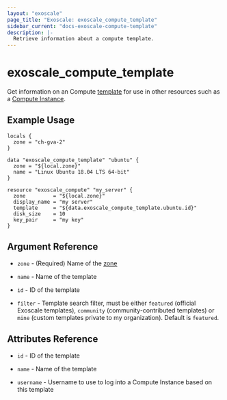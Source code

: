 ```yaml
---
layout: "exoscale"
page_title: "Exoscale: exoscale_compute_template"
sidebar_current: "docs-exoscale-compute-template"
description: |-
  Retrieve information about a compute template.
---
```


# exoscale_compute_template

Get information on an Compute [template](https://www.exoscale.com/templates/)
for use in other resources such as a [Compute Instance](../r/compute.html).

## Example Usage

```hcl
locals {
  zone = "ch-gva-2"
}

data "exoscale_compute_template" "ubuntu" {
  zone = "${local.zone}"
  name = "Linux Ubuntu 18.04 LTS 64-bit"
}

resource "exoscale_compute" "my_server" {
  zone         = "${local.zone}"
  display_name = "my server"
  template     = "${data.exoscale_compute_template.ubuntu.id}"
  disk_size    = 10
  key_pair     = "my key"
}
```

## Argument Reference

- `zone` - (Required) Name of the [zone](https://www.exoscale.com/datacenters/)

- `name` - Name of the template

- `id` - ID of the template

- `filter` - Template search filter, must be either `featured` (official
  Exoscale templates), `community` (community-contributed templates) or `mine`
  (custom templates private to my organization). Default is `featured`.

## Attributes Reference

- `id` - ID of the template

- `name` - Name of the template

- `username` - Username to use to log into a Compute Instance based on this template
